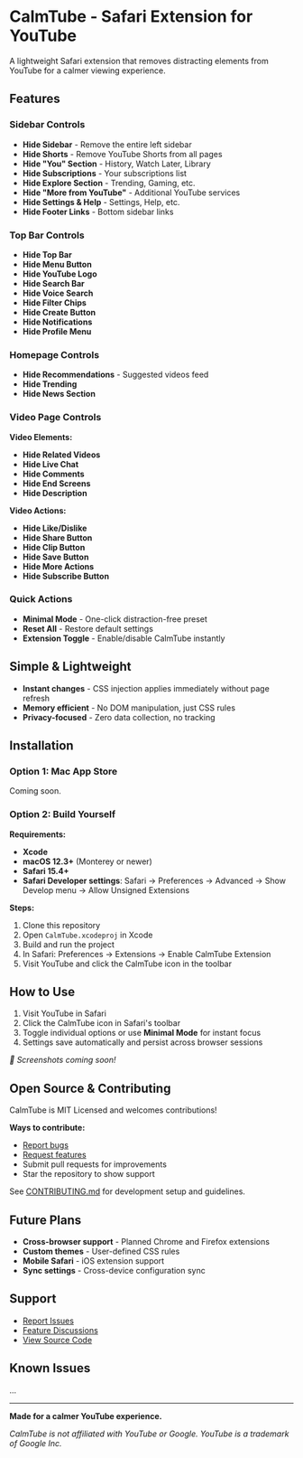 # CalmTube - Safari Extension for YouTube

A lightweight Safari extension that removes distracting elements from YouTube for a calmer viewing experience.

## Features

### Sidebar Controls
- **Hide Sidebar** - Remove the entire left sidebar
- **Hide Shorts** - Remove YouTube Shorts from all pages
- **Hide "You" Section** - History, Watch Later, Library
- **Hide Subscriptions** - Your subscriptions list
- **Hide Explore Section** - Trending, Gaming, etc.
- **Hide "More from YouTube"** - Additional YouTube services
- **Hide Settings & Help** - Settings, Help, etc.
- **Hide Footer Links** - Bottom sidebar links

### Top Bar Controls  
- **Hide Top Bar**
- **Hide Menu Button**
- **Hide YouTube Logo**
- **Hide Search Bar**
- **Hide Voice Search**
- **Hide Filter Chips**
- **Hide Create Button**
- **Hide Notifications**
- **Hide Profile Menu**

### Homepage Controls
- **Hide Recommendations** - Suggested videos feed
- **Hide Trending**
- **Hide News Section**

### Video Page Controls

**Video Elements:**
- **Hide Related Videos**
- **Hide Live Chat**
- **Hide Comments**
- **Hide End Screens**
- **Hide Description**

**Video Actions:**
- **Hide Like/Dislike**
- **Hide Share Button**
- **Hide Clip Button**
- **Hide Save Button**
- **Hide More Actions**
- **Hide Subscribe Button**

### Quick Actions
- **Minimal Mode** - One-click distraction-free preset
- **Reset All** - Restore default settings
- **Extension Toggle** - Enable/disable CalmTube instantly

## Simple & Lightweight

- **Instant changes** - CSS injection applies immediately without page refresh
- **Memory efficient** - No DOM manipulation, just CSS rules  
- **Privacy-focused** - Zero data collection, no tracking

## Installation

### Option 1: Mac App Store
Coming soon.

### Option 2: Build Yourself
**Requirements:**
- **Xcode**
- **macOS 12.3+** (Monterey or newer)
- **Safari 15.4+**
- **Safari Developer settings**: Safari → Preferences → Advanced → Show Develop menu → Allow Unsigned Extensions

**Steps:**
1. Clone this repository
2. Open `CalmTube.xcodeproj` in Xcode
3. Build and run the project
4. In Safari: Preferences → Extensions → Enable CalmTube Extension
5. Visit YouTube and click the CalmTube icon in the toolbar

## How to Use

1. Visit YouTube in Safari
2. Click the CalmTube icon in Safari's toolbar
3. Toggle individual options or use **Minimal Mode** for instant focus
4. Settings save automatically and persist across browser sessions

*📸 Screenshots coming soon!*

## Open Source & Contributing

CalmTube is MIT Licensed and welcomes contributions! 

**Ways to contribute:**
- [Report bugs](https://github.com/maxoliinyk/calmtube/issues)
- [Request features](https://github.com/maxoliinyk/calmtube/discussions)  
- Submit pull requests for improvements
- Star the repository to show support

See [CONTRIBUTING.md](CONTRIBUTING.md) for development setup and guidelines.

## Future Plans

- **Cross-browser support** - Planned Chrome and Firefox extensions
- **Custom themes** - User-defined CSS rules
- **Mobile Safari** - iOS extension support
- **Sync settings** - Cross-device configuration sync

## Support

- [Report Issues](https://github.com/maxoliinyk/calmtube/issues)
- [Feature Discussions](https://github.com/maxoliinyk/calmtube/discussions)
- [View Source Code](https://github.com/maxoliinyk/calmtube)

## Known Issues

...

---

**Made for a calmer YouTube experience.**

*CalmTube is not affiliated with YouTube or Google. YouTube is a trademark of Google Inc.* 